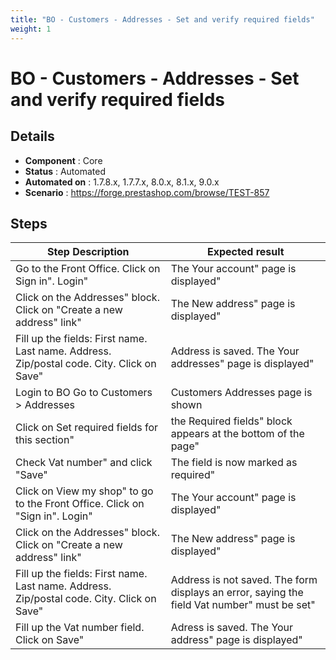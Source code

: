 ```yaml
---
title: "BO - Customers - Addresses - Set and verify required fields"
weight: 1
---
```


# BO - Customers - Addresses - Set and verify required fields
## Details
* **Component** : Core
* **Status** : Automated
* **Automated on** : 1.7.8.x, 1.7.7.x, 8.0.x, 8.1.x, 9.0.x
* **Scenario** : https://forge.prestashop.com/browse/TEST-857

## Steps
| Step Description | Expected result |
| ----- | ----- |
| Go to the Front Office. Click on Sign in". Login" | The Your account" page is displayed" |
| Click on the Addresses" block. Click on "Create a new address" link" | The New address" page is displayed" |
| Fill up the fields: First name. Last name. Address. Zip/postal code. City. Click on Save" | Address is saved. The Your addresses" page is displayed" |
| Login to BO Go to Customers > Addresses | Customers Addresses page is shown |
| Click on Set required fields for this section" | the Required fields" block appears at the bottom of the page" |
| Check Vat number" and click "Save" | The field is now marked as required" |
| Click on View my shop" to go to the Front Office. Click on "Sign in". Login" | The Your account" page is displayed" |
| Click on the Addresses" block. Click on "Create a new address" link" | The New address" page is displayed" |
| Fill up the fields: First name. Last name. Address. Zip/postal code. City. Click on Save" | Address is not saved. The form displays an error, saying the field Vat number" must be set" |
| Fill up the Vat number field. Click on Save" | Adress is saved. The Your address" page is displayed" |
